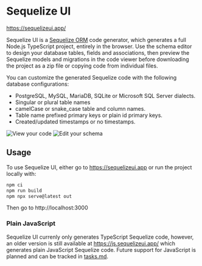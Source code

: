 # Sequelize UI

https://sequelizeui.app/

Sequelize UI is a [Sequelize ORM](https://sequelize.org/) code generator, which generates a full Node.js TypeScript project, entirely in the browser. Use the schema editor to design your database tables, fields and associations, then preview the Sequelize models and migrations in the code viewer before downloading the project as a zip file or copying code from individual files.

You can customize the generated Sequelize code with the following database configurations:

- PostgreSQL, MySQL, MariaDB, SQLite or Microsoft SQL Server dialects.
- Singular or plural table names
- camelCase or snake_case table and column names.
- Table name prefixed primary keys or plain id primary keys.
- Created/updated timestamps or no timestamps.

![View your code](./assets/view-code.png) ![Edit your schema](./assets/edit-schema.png)

## Usage

To use Sequelize UI, either go to https://sequelizeui.app or run the project locally with:

```sh
npm ci
npm run build
npm npx serve@latest out
```

Then go to http://localhost:3000

### Plain JavaScript

Sequelize UI currenly only generates TypeScript Sequelize code, however, an older version is still available at https://js.sequelizeui.app/ which generates plain JavaScript Sequelize code. Future support for JavaScript is planned and can be tracked in [tasks.md](./tasks.md).
